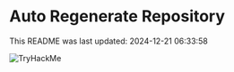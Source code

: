 # Auto Regenerate Repository

This README was last updated: 2024-12-21 06:33:58

 ![TryHackMe](https://tryhackme.com/badge/533634)